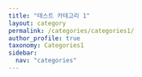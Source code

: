 ```yaml
---
title: "테스트 카테고리 1"
layout: category
permalink: /categories/categories1/
author_profile: true
taxonomy: Categories1
sidebar:
  nav: "categories"
---
```

